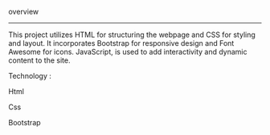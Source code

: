 overview 
**********************************************************
This project utilizes HTML for structuring the webpage and CSS for styling and layout. It incorporates Bootstrap for responsive design and Font Awesome for icons. JavaScript, is used to add interactivity and dynamic content to the site.

Technology :

Html 

Css

Bootstrap
